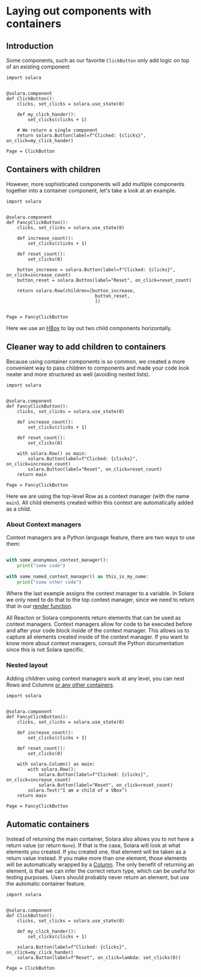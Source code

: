 # Laying out components with containers

## Introduction
Some components, such as our favorite `ClickButton` only add logic on top of an existing component:

```solara
import solara


@solara.component
def ClickButton():
    clicks, set_clicks = solara.use_state(0)

    def my_click_hander():
        set_clicks(clicks + 1)

    # We return a single component
    return solara.Button(label=f"Clicked: {clicks}", on_click=my_click_hander)

Page = ClickButton
```


## Containers with children
However, more sophisticated components will add multiple components together into a container component, let's take a look at an example.

```solara
import solara


@solara.component
def FancyClickButton():
    clicks, set_clicks = solara.use_state(0)

    def increase_count():
        set_clicks(clicks + 1)

    def reset_count():
        set_clicks(0)

    button_increase = solara.Button(label=f"Clicked: {clicks}", on_click=increase_count)
    button_reset = solara.Button(label="Reset", on_click=reset_count)

    return solara.Row(children=[button_increase,
                                 button_reset,
                                 ])


Page = FancyClickButton

```


Here we use an [HBox](/documentation/components/layout/hbox) to lay out two child components horizontally.


## Cleaner way to add children to containers

Because using container components is so common, we created a more convenient way to pass children to components and made your code look neater and more structured as well (avoiding nested lists).

```solara
import solara


@solara.component
def FancyClickButton():
    clicks, set_clicks = solara.use_state(0)

    def increase_count():
        set_clicks(clicks + 1)

    def reset_count():
        set_clicks(0)

    with solara.Row() as main:
        solara.Button(label=f"Clicked: {clicks}", on_click=increase_count)
        solara.Button(label="Reset", on_click=reset_count)
    return main

Page = FancyClickButton

```

Here we are using the top-level Row as a context manager (with the name `main`). All child elements created within this context are automatically added as a child.

### About Context managers

Context managers are a Python language feature, there are two ways to use them:

```python

with some_anonymous_context_manager():
    print("some code")

with some_named_context_manager() as this_is_my_name:
    print("some other code")
```

Where the last example assigns the context manager to a variable. In Solara we only need to do that to the top context manager, since we need to return that in our [render function](/documentation/advanced/understanding/anatomy).

All Reacton or Solara components return elements that can be used as context managers. Context managers allow for code to be executed before and after your code block inside of the context manager. This allows us to capture all elements created inside of the context manager. If you want to know more about context managers, consult the Python documentation since this is not Solara specific.


### Nested layout

Adding children using context managers work at any level, you can nest Rows and Columns [or any other containers](/api#components).


```solara
import solara


@solara.component
def FancyClickButton():
    clicks, set_clicks = solara.use_state(0)

    def increase_count():
        set_clicks(clicks + 1)

    def reset_count():
        set_clicks(0)

    with solara.Column() as main:
        with solara.Row():
            solara.Button(label=f"Clicked: {clicks}", on_click=increase_count)
            solara.Button(label="Reset", on_click=reset_count)
        solara.Text("I am a child of a VBox")
    return main

Page = FancyClickButton

```


## Automatic containers


Instead of returning the main container, Solara also allows you to not have a return value (or return `None`).
If that is the case, Solara will look at what elements you created. If you created one, that element will be taken
as a return value instead. If you make more than one element, those elements will be automatically wrapped by
a [Column](/documentation/components/layout/column). The only benefit of returning an element, is that we can infer the correct return type,
which can be useful for testing purposes. Users should probably never return an element, but use the automatic
container feature.

```solara
import solara


@solara.component
def ClickButton():
    clicks, set_clicks = solara.use_state(0)

    def my_click_hander():
        set_clicks(clicks + 1)

    solara.Button(label=f"Clicked: {clicks}", on_click=my_click_hander)
    solara.Button(label=f"Reset", on_click=lambda: set_clicks(0))

Page = ClickButton
```
